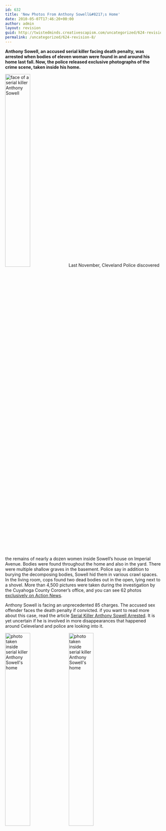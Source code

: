 ```yaml
---
id: 632
title: 'New Photos From Anthony Sowell&#8217;s Home'
date: 2010-05-07T17:46:20+00:00
author: admin
layout: revision
guid: http://twistedminds.creativescapism.com/uncategorized/624-revision-8/
permalink: /uncategorized/624-revision-8/
---
```

<p class="dropcap-first">
  <strong>Anthony Sowell, an accused serial killer facing death penalty, was arrested when bodies of eleven woman were found in and around his home last fall. Now, the police released exclusive photographs of the crime scene, taken inside his home.</strong>
</p>

<img src="img/post/AnthonySowell.jpg" title="Anthony Sowell" alt="face of a serial killer Anthony Sowell" width="40%" class="left" /> Last November, Cleveland Police discovered the remains of nearly a dozen women inside Sowell&#8217;s house on Imperial Avenue. Bodies were found throughout the home and also in the yard. There were multiple shallow graves in the basement. Police say in addition to burying the decomposing bodies, Sowell hid them in various crawl spaces. In the living room, cops found two dead bodies out in the open, lying next to a shovel. More than 4,500 pictures were taken during the investigation by the Cuyahoga County Coroner&#8217;s office, and you can see 62 photos [exclusively on Action News](http://www.woio.com/global/story.asp?s=12399520 "photographs taken inside Anthony Sowell's home").

Anthony Sowell is facing an unprecedented 85 charges. The accused sex offender faces the death penalty if convicted. if you want to read more about this case, read the article [Serial Killer Anthony Sowell Arrested](http://twistedminds.creativescapism.com/notorious-crimes/serial-killer-anthony-sowell-arrested/ "serial killer Anthony Sowell arrested"). It is yet uncertain if he is involved in more disappearances that happened around Celeveland and police are looking into it.

<img src="img/post/AnthonySowell'shome.jpg" title="Anthony Sowell's home" alt="photo taken inside serial killer Anthony Sowell's home" class="left" width="40%" />  
<img src="img/post/AnthonySowell'shome2.jpg" title="Anthony Sowell's home" alt="photo taken inside serial killer Anthony Sowell's home" width="40%" class="right" />
